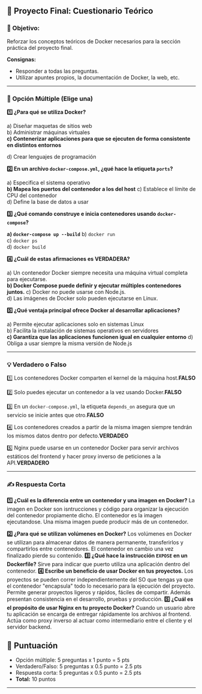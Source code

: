 ## 📝 Proyecto Final: Cuestionario Teórico

### 🎯 Objetivo:

Reforzar los conceptos teóricos de Docker necesarios para la sección práctica del proyecto final.

**Consignas:**

- Responder a todas las preguntas.
- Utilizar apuntes propios, la documentación de Docker, la web, etc.

---

### **🧩 Opción Múltiple (Elige una)**

**1️⃣ ¿Para qué se utiliza Docker?**

a) Diseñar maquetas de sitios web  
b) Administrar máquinas virtuales  
**c) Contenerizar aplicaciones para que se ejecuten de forma consistente en distintos entornos**

d) Crear lenguajes de programación

**2️⃣ En un archivo `docker-compose.yml`, ¿qué hace la etiqueta `ports`?**

a) Especifica el sistema operativo  
**b) Mapea los puertos del contenedor a los del host**
c) Establece el límite de CPU del contenedor  
d) Define la base de datos a usar

**3️⃣ ¿Qué comando construye e inicia contenedores usando `docker-compose`?**

**a) `docker-compose up --build`** 
b) `docker run`  
c) `docker ps`  
d) `docker build`

**4️⃣ ¿Cuál de estas afirmaciones es VERDADERA?**

a) Un contenedor Docker siempre necesita una máquina virtual completa para ejecutarse.  
**b) Docker Compose puede definir y ejecutar múltiples contenedores juntos.**
c) Docker no puede usarse con Node.js.  
d) Las imágenes de Docker solo pueden ejecutarse en Linux.

**5️⃣ ¿Qué ventaja principal ofrece Docker al desarrollar aplicaciones?**

a) Permite ejecutar aplicaciones solo en sistemas Linux  
b) Facilita la instalación de sistemas operativos en servidores  
**c) Garantiza que las aplicaciones funcionen igual en cualquier entorno** 
d) Obliga a usar siempre la misma versión de Node.js

---

### **💡 Verdadero o Falso**

1️⃣ Los contenedores Docker comparten el kernel de la máquina host.**FALSO**

2️⃣ Solo puedes ejecutar un contenedor a la vez usando Docker.**FALSO**

3️⃣ En un `docker-compose.yml`, la etiqueta `depends_on` asegura que un servicio se inicie antes que otro.**FALSO**

4️⃣ Los contenedores creados a partir de la misma imagen siempre tendrán los mismos datos dentro por defecto.**VERDADEO**

5️⃣ Nginx puede usarse en un contenedor Docker para servir archivos estáticos del frontend y hacer proxy inverso de peticiones a la API.**VERDADERO**

--- 

### **✍️ Respuesta Corta**

**1️⃣ ¿Cuál es la diferencia entre un contenedor y una imagen en Docker?**
La imagen en Docker son isntrucciones y código para organizar la ejecución del contenedor propiamente dicho. El contenedor es la imagen ejecutandose. Una misma imagen puede producir más de un contenedor. 

**2️⃣ ¿Para qué se utilizan volúmenes en Docker?**
Los volúmenes en Docker se utilizan para almacenar datos de manera permanente, transferirlos y compartirlos entre contenedores. El contenedor en cambio una vez finalizado pierde su contenido. 
**3️⃣ ¿Qué hace la instrucción `EXPOSE` en un Dockerfile?**
Sirve para indicar que puerto utiliza una aplicación dentro del contenedor.
**4️⃣ Escribe un beneficio de usar Docker en tus proyectos.**
Los proyectos se pueden correr independientemente del SO que tengas ya que el contenedor "encapsula" todo lo necesario para la ejecución del proyecto. Permite generar proyectos ligeros y rápidos, fáciles de compartir. Además presentan consistencia en el desarrollo, pruebas y producción. 
**5️⃣ ¿Cuál es el propósito de usar Nginx en tu proyecto Docker?**
Cuando un usuario abre tu aplicación se encarga de entregar rápidamente los archivos al frontend. Actúa como proxy inverso al actuar como intermediario entre el cliente y el servidor backend. 

## 🏅 Puntuación

- Opción múltiple: 5 preguntas x 1 punto = 5 pts
- Verdadero/Falso: 5 preguntas x 0.5 punto = 2.5 pts
- Respuesta corta: 5 preguntas x 0.5 punto = 2.5 pts
- **Total:** 10 puntos

---

